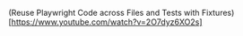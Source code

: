 (Reuse Playwright Code across Files and Tests with Fixtures)[https://www.youtube.com/watch?v=2O7dyz6XO2s]